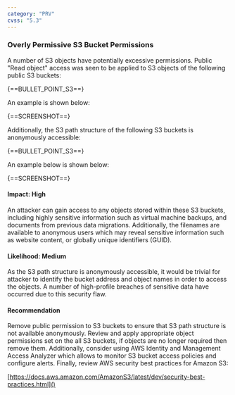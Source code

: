 ```yaml
---
category: "PRV"
cvss: "5.3"
---
```

### Overly Permissive S3 Bucket Permissions
A number of S3 objects have potentially excessive permissions. Public "Read object" access was seen to be applied to S3 objects of the following public S3 buckets:

{==BULLET_POINT_S3==}

An example is shown below:

{==SCREENSHOT==}

Additionally, the S3 path structure of the following S3 buckets is anonymously accessible:

{==BULLET_POINT_S3==}

An example below is shown below:

{==SCREENSHOT==}
#### Impact: High
An attacker can gain access to any objects stored within these S3 buckets, including highly sensitive information such as virtual machine backups, and documents from previous data migrations. Additionally, the filenames are available to anonymous users which may reveal sensitive information such as website content, or globally unique identifiers (GUID).
#### Likelihood: Medium
As the S3 path structure is anonymously accessible, it would be trivial for attacker to identify the bucket address and object names in order to access the objects. A number of high-profile breaches of sensitive data have occurred due to this security flaw.
#### Recommendation
Remove public permission to S3 buckets to ensure that S3 path structure is not available anonymously. Review and apply appropriate object permissions set on the all S3 buckets, if objects are no longer required then remove them. Additionally, consider using AWS Identity and Management Access Analyzer which allows to monitor S3 bucket access policies and configure alerts. Finally, review AWS security best practices for Amazon S3:

[https://docs.aws.amazon.com/AmazonS3/latest/dev/security-best-practices.html]()
